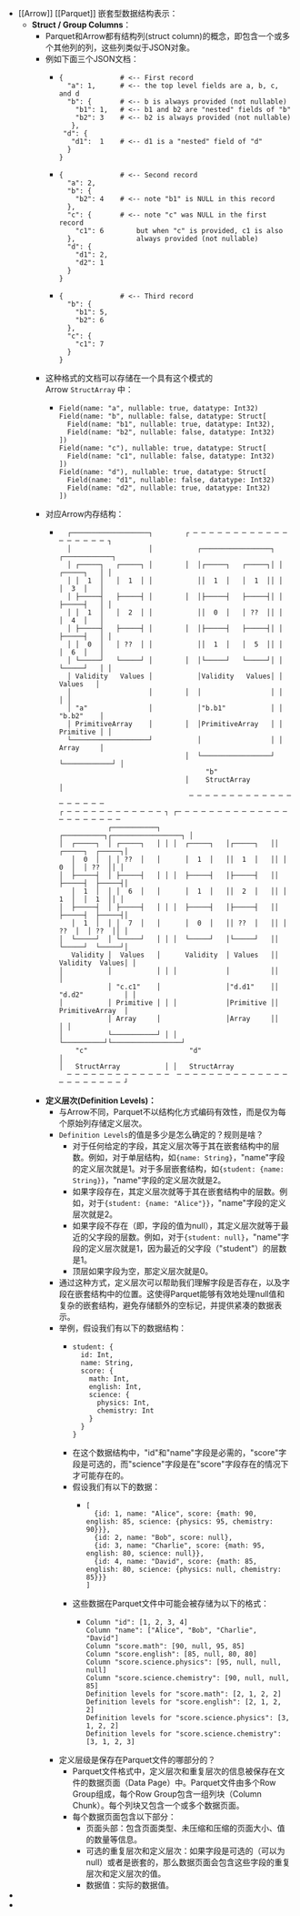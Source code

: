 - [[Arrow]] [[Parquet]] 嵌套型数据结构表示：
	- **Struct / Group Columns**：
		- Parquet和Arrow都有结构列(struct column)的概念，即包含一个或多个其他列的列，这些列类似于JSON对象。
		- 例如下面三个JSON文档：
			- ```
			  {              # <-- First record
			    "a": 1,      # <-- the top level fields are a, b, c, and d
			    "b": {       # <-- b is always provided (not nullable)
			      "b1": 1,   # <-- b1 and b2 are "nested" fields of "b"
			      "b2": 3    # <-- b2 is always provided (not nullable)
			     },
			   "d": {
			     "d1":  1    # <-- d1 is a "nested" field of "d"
			    }
			  }
			  ```
			- ```
			  {              # <-- Second record
			    "a": 2,
			    "b": {
			      "b2": 4    # <-- note "b1" is NULL in this record
			    },
			    "c": {       # <-- note "c" was NULL in the first record
			      "c1": 6        but when "c" is provided, c1 is also
			    },               always provided (not nullable)
			    "d": {
			      "d1": 2,
			      "d2": 1
			    }
			  }
			  ```
			- ```
			  {              # <-- Third record
			    "b": {
			      "b1": 5,
			      "b2": 6
			    },
			    "c": {
			      "c1": 7
			    }
			  }
			  ```
		- 这种格式的文档可以存储在一个具有这个模式的Arrow `StructArray` 中：
			- ```
			  Field(name: "a", nullable: true, datatype: Int32)
			  Field(name: "b", nullable: false, datatype: Struct[
			    Field(name: "b1", nullable: true, datatype: Int32),
			    Field(name: "b2", nullable: false, datatype: Int32)
			  ])
			  Field(name: "c"), nullable: true, datatype: Struct[
			    Field(name: "c1", nullable: false, datatype: Int32)
			  ])
			  Field(name: "d"), nullable: true, datatype: Struct[
			    Field(name: "d1", nullable: false, datatype: Int32)
			    Field(name: "d2", nullable: true, datatype: Int32)
			  ])
			  ```
		- 对应Arrow内存结构：
			- ```
			    ┌───────────────────┐        ┌ ─ ─ ─ ─ ─ ─ ─ ─ ─ ─ ─ ─ ─ ─ ─ ─ ─ ─ ┐
			    │                   │           ┌─────────────────┐ ┌────────────┐
			    │ ┌─────┐   ┌─────┐ │        │  │┌─────┐   ┌─────┐│ │  ┌─────┐   │ │
			    │ │  1  │   │  1  │ │           ││  1  │   │  1  ││ │  │  3  │   │
			    │ ├─────┤   ├─────┤ │        │  │├─────┤   ├─────┤│ │  ├─────┤   │ │
			    │ │  1  │   │  2  │ │           ││  0  │   │ ??  ││ │  │  4  │   │
			    │ ├─────┤   ├─────┤ │        │  │├─────┤   ├─────┤│ │  ├─────┤   │ │
			    │ │  0  │   │ ??  │ │           ││  1  │   │  5  ││ │  │  6  │   │
			    │ └─────┘   └─────┘ │        │  │└─────┘   └─────┘│ │  └─────┘   │ │
			    │ Validity   Values │           │Validity   Values│ │   Values   │
			    │                   │        │  │                 │ │            │ │
			    │ "a"               │           │"b.b1"           │ │  "b.b2"    │
			    │ PrimitiveArray    │        │  │PrimitiveArray   │ │  Primitive │ │
			    └───────────────────┘           │                 │ │  Array     │
			                                 │  └─────────────────┘ └────────────┘ │
			                                      "b"
			                                 │    StructArray                      │
			                                  ─ ─ ─ ─ ─ ─ ─ ─ ─ ─ ─ ─ ─ ─ ─ ─ ─ ─ ─
			  ┌ ─ ─ ─ ─ ─ ─ ─ ─ ─ ─ ─ ─ ┐ ┌─ ─ ─ ─ ─ ─ ─ ─ ─ ─ ─ ─ ─ ─ ─ ─ ─ ─ ─ ─ ─ ─
			              ┌───────────┐                ┌──────────┐┌─────────────────┐ │
			  │  ┌─────┐  │ ┌─────┐   │ │ │  ┌─────┐   │┌─────┐   ││ ┌─────┐  ┌─────┐│
			     │  0  │  │ │ ??  │   │      │  1  │   ││  1  │   ││ │  0  │  │ ??  ││ │
			  │  ├─────┤  │ ├─────┤   │ │ │  ├─────┤   │├─────┤   ││ ├─────┤  ├─────┤│
			     │  1  │  │ │  6  │   │      │  1  │   ││  2  │   ││ │  1  │  │  1  ││ │
			  │  ├─────┤  │ ├─────┤   │ │ │  ├─────┤   │├─────┤   ││ ├─────┤  ├─────┤│
			     │  1  │  │ │  7  │   │      │  0  │   ││ ??  │   ││ │ ??  │  │ ??  ││ │
			  │  └─────┘  │ └─────┘   │ │ │  └─────┘   │└─────┘   ││ └─────┘  └─────┘│
			     Validity │  Values   │      Validity  │ Values   ││ Validity  Values│ │
			  │           │           │ │ │            │          ││                 │
			              │ "c.c1"    │                │"d.d1"    ││ "d.d2"          │ │
			  │           │ Primitive │ │ │            │Primitive ││ PrimitiveArray  │
			              │ Array     │                │Array     ││                 │ │
			  │           └───────────┘ │ │            └──────────┘└─────────────────┘
			      "c"                         "d"                                      │
			  │   StructArray           │ │   StructArray
			    ─ ─ ─ ─ ─ ─ ─ ─ ─ ─ ─ ─ ─  ─ ─ ─ ─ ─ ─ ─ ─ ─ ─ ─ ─ ─ ─ ─ ─ ─ ─ ─ ─ ─ ─ ┘
			  ```
		- **定义层次(Definition Levels)：**
			- 与Arrow不同，Parquet不以结构化方式编码有效性，而是仅为每个原始列存储定义层次。
			- `Definition Levels`的值是多少是怎么确定的？规则是啥？
				- 对于任何给定的字段，其定义层次等于其在嵌套结构中的层数。例如，对于单层结构，如`{name: String}`，"name"字段的定义层次就是1。对于多层嵌套结构，如`{student: {name: String}}`，"name"字段的定义层次就是2。
				- 如果字段存在，其定义层次就等于其在嵌套结构中的层数。例如，对于`{student: {name: "Alice"}}`，"name"字段的定义层次就是2。
				- 如果字段不存在（即，字段的值为null），其定义层次就等于最近的父字段的层数。例如，对于`{student: null}`，"name"字段的定义层次就是1，因为最近的父字段（"student"）的层数是1。
				- 顶层如果字段为空，那定义层次就是0。
			- 通过这种方式，定义层次可以帮助我们理解字段是否存在，以及字段在嵌套结构中的位置。这使得Parquet能够有效地处理null值和复杂的嵌套结构，避免存储额外的空标记，并提供紧凑的数据表示。
			- 举例，假设我们有以下的数据结构：
				- ```
				  student: {
				    id: Int,
				    name: String,
				    score: {
				      math: Int,
				      english: Int,
				      science: {
				        physics: Int,
				        chemistry: Int
				      }
				    }
				  }
				  
				  ```
				- 在这个数据结构中，"id"和"name"字段是必需的，"score"字段是可选的，而"science"字段是在"score"字段存在的情况下才可能存在的。
				- 假设我们有以下的数据：
					- ```
					  [
					    {id: 1, name: "Alice", score: {math: 90, english: 85, science: {physics: 95, chemistry: 90}}},
					    {id: 2, name: "Bob", score: null},
					    {id: 3, name: "Charlie", score: {math: 95, english: 80, science: null}},
					    {id: 4, name: "David", score: {math: 85, english: 80, science: {physics: null, chemistry: 85}}}
					  ]
					  ```
				- 这些数据在Parquet文件中可能会被存储为以下的格式：
					- ```
					  Column "id": [1, 2, 3, 4]
					  Column "name": ["Alice", "Bob", "Charlie", "David"]
					  Column "score.math": [90, null, 95, 85]
					  Column "score.english": [85, null, 80, 80]
					  Column "score.science.physics": [95, null, null, null]
					  Column "score.science.chemistry": [90, null, null, 85]
					  Definition levels for "score.math": [2, 1, 2, 2]
					  Definition levels for "score.english": [2, 1, 2, 2]
					  Definition levels for "score.science.physics": [3, 1, 2, 2]
					  Definition levels for "score.science.chemistry": [3, 1, 2, 3]
					  ```
			- 定义层级是保存在Parquet文件的哪部分的？
				- Parquet文件格式中，定义层次和重复层次的信息被保存在文件的数据页面（Data Page）中。Parquet文件由多个Row Group组成，每个Row Group包含一组列块（Column Chunk）。每个列块又包含一个或多个数据页面。
				- 每个数据页面包含以下部分：
					- 页面头部：包含页面类型、未压缩和压缩的页面大小、值的数量等信息。
					- 可选的重复层次和定义层次：如果字段是可选的（可以为null）或者是嵌套的，那么数据页面会包含这些字段的重复层次和定义层次的值。
					- 数据值：实际的数据值。
-
-